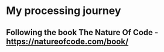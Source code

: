 # My processing journey
Following the book The Nature Of Code - https://natureofcode.com/book/
-----------------------------------------------------------------------

